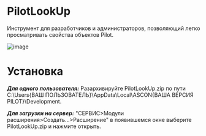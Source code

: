 # PilotLookUp
Инструмент для разработчиков и администраторов, позволяющий легко просматривать свойства объектов Pilot.

![image](https://github.com/user-attachments/assets/f8797f56-2ba7-4751-9bab-492b1eacc658)

# Установка

***Для одного пользователя:*** Разархивируйте PilotLookUp.zip по пути C:\Users\{ВАШ ПОЛЬЗОВАТЕЛЬ}\AppData\Local\ASCON\{ВАША ВЕРСИЯ PILOT}\Development.

***Для загрузки на сервер:*** "СЕРВИС>Модули расширения>Создать...>Расширение" в появившемся окне выберите PilotLookUp.zip и нажмите открыть.

